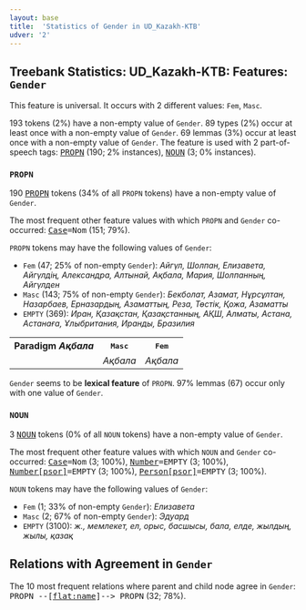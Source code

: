 ```yaml
---
layout: base
title:  'Statistics of Gender in UD_Kazakh-KTB'
udver: '2'
---
```


## Treebank Statistics: UD_Kazakh-KTB: Features: `Gender`

This feature is universal.
It occurs with 2 different values: `Fem`, `Masc`.

193 tokens (2%) have a non-empty value of `Gender`.
89 types (2%) occur at least once with a non-empty value of `Gender`.
69 lemmas (3%) occur at least once with a non-empty value of `Gender`.
The feature is used with 2 part-of-speech tags: <tt><a href="kk_ktb-pos-PROPN.html">PROPN</a></tt> (190; 2% instances), <tt><a href="kk_ktb-pos-NOUN.html">NOUN</a></tt> (3; 0% instances).

### `PROPN`

190 <tt><a href="kk_ktb-pos-PROPN.html">PROPN</a></tt> tokens (34% of all `PROPN` tokens) have a non-empty value of `Gender`.

The most frequent other feature values with which `PROPN` and `Gender` co-occurred: <tt><a href="kk_ktb-feat-Case.html">Case</a></tt><tt>=Nom</tt> (151; 79%).

`PROPN` tokens may have the following values of `Gender`:

* `Fem` (47; 25% of non-empty `Gender`): <em>Айгүл, Шолпан, Елизавета, Айгүлдің, Александра, Алтынай, Ақбала, Мария, Шолпанның, Айгүлден</em>
* `Masc` (143; 75% of non-empty `Gender`): <em>Бекболат, Азамат, Нұрсұлтан, Назарбаев, Ерназардың, Азаматтың, Реза, Төстік, Қожа, Азаматты</em>
* `EMPTY` (369): <em>Иран, Қазақстан, Қазақстанның, АҚШ, Алматы, Астана, Астанаға, Ұлыбритания, Иранды, Бразилия</em>

<table>
  <tr><th>Paradigm <i>Ақбала</i></th><th><tt>Masc</tt></th><th><tt>Fem</tt></th></tr>
  <tr><td><tt></tt></td><td><em>Ақбала</em></td><td><em>Ақбала</em></td></tr>
</table>

`Gender` seems to be **lexical feature** of `PROPN`. 97% lemmas (67) occur only with one value of `Gender`.

### `NOUN`

3 <tt><a href="kk_ktb-pos-NOUN.html">NOUN</a></tt> tokens (0% of all `NOUN` tokens) have a non-empty value of `Gender`.

The most frequent other feature values with which `NOUN` and `Gender` co-occurred: <tt><a href="kk_ktb-feat-Case.html">Case</a></tt><tt>=Nom</tt> (3; 100%), <tt><a href="kk_ktb-feat-Number.html">Number</a></tt><tt>=EMPTY</tt> (3; 100%), <tt><a href="kk_ktb-feat-Number-psor.html">Number[psor]</a></tt><tt>=EMPTY</tt> (3; 100%), <tt><a href="kk_ktb-feat-Person-psor.html">Person[psor]</a></tt><tt>=EMPTY</tt> (3; 100%).

`NOUN` tokens may have the following values of `Gender`:

* `Fem` (1; 33% of non-empty `Gender`): <em>Елизавета</em>
* `Masc` (2; 67% of non-empty `Gender`): <em>Эдуард</em>
* `EMPTY` (3100): <em>ж., мемлекет, ел, орыс, басшысы, бала, елде, жылдың, жылы, қазақ</em>

## Relations with Agreement in `Gender`

The 10 most frequent relations where parent and child node agree in `Gender`:
<tt>PROPN --[<tt><a href="kk_ktb-dep-flat-name.html">flat:name</a></tt>]--> PROPN</tt> (32; 78%).

